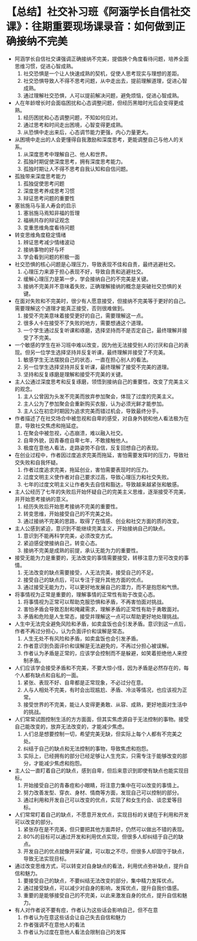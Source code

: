 # 【总结】社交补习班《阿涵学长自信社交课》：往期重要现场课录音：如何做到正确接纳不完美

-   阿涵学长自信社交课强调正确接纳不完美，提倡换个角度看待问题，培养全面思维习惯，促进心智成熟。
    1.  社交恐惧是一个让人快速成熟的契机，促使人思考现实与理想的差距。
    2.  社交恐惧导致人不得不思考问题，从中走出去，提前理解道理，促进心智成熟。
    3.  通过理解社交恐惧，人可以提前解决问题，避免烦恼，促进心智成熟。
-   人在年龄增长时会面临困扰和心态调整问题，但经历黑暗时光后会变得更成熟。
    1.  经历困扰和心态调整问题，不知如何应对。
    2.  通过思考和时间走出困境，心智变得更成熟。
    3.  从恐惧中走出来后，心态调节能力更强，内心力量更大。
-   从困境中走出的人会更懂得自我激励和深度思考，更能调整自己与他人的关系。
    1.  从深度思考中理解自己、他人和世界。
    2.  孤独时期促使深度思考，拥有深度思考能力。
    3.  孤独时期让人不得不思考自我认知和自信问题。
-   孤独带来深度思考能力
    1.  孤独促使思考问题
    2.  深度思考养成思考习惯
    3.  辩证思考问题的重要性
-   塞翁施马与圣人寿会的启示
    1.  塞翁施马焉知非福的哲理
    2.  福祸共存的辩证观念
    3.  变重思维角度看待问题
-   转变思维角度稳定情绪
    1.  辨证思考减少情绪波动
    2.  接纳事物的好与坏
    3.  学会看到问题的积极一面
-   社交恐惧的核心问题是心理压力，导致表现不佳和自责，最终逃避社交。
    1.  心理压力来源于担心表现不好，导致自责和逃避社交。
    2.  缓解心理压力是第一步，学会接纳自己的不完美是关键。
    3.  接纳不完美并不意味着失败，正确理解接纳的概念是突破社交恐惧的关键。
-   在面对失败和不完美时，很少有人愿意接受，但接纳不完美等于更好的自己。需要理解这个道理才能真正接受，否则很难做到。
    1.  接受不完美意味着接受更好的自己，需要理解这一点。
    2.  很多人卡在接受不了失败的地方，需要想通这个道理。
    3.  一个学生通过反复听课和琢磨，选择坚持而不是否定自己，最终理解并接受了不完美。
-   一个敏感的学生在补习班中难以改变，因为他无法接受别人的讨厌和自己的表现。但另一位学生选择坚持并反复听课，最终理解并接受了不完美。
    1.  敏感学生无法摆脱自己的状态，一直在担心别人的看法。
    2.  另一位学生选择坚持并反复听课，最终理解了接受不完美的道理。
    3.  坚持和反复琢磨是理解和接受不完美的关键。
-   主人公通过深度思考和反复琢磨，领悟到接纳自己的重要性，改变了完美主义的观念。
    1.  主人公曾因为头发不完美而放弃参加聚会，体现了过度的完美主义。
    2.  主人公为了参加聚会会重新购买衣服，认为必须光鲜才能参加。
    3.  主人公在初恋时期因为追求完美而错过机会，导致最终分手。
-   作者描述了在社交场合中被忽视和自卑的感受，对自身外貌和他人看法极为在意，导致社交焦虑和拖延症。
    1.  在聚会中被忽视，心态崩溃，难以融入社交。
    2.  自卑外貌，因青春痘自卑七年，不敢接触他人。
    3.  极度在意他人看法，走路姿势不自信，反复回想自己的表现。
-   在创业过程中，作者因过度追求完美而拖延，害怕需要发挥时的压力，导致社交失败和自我怀疑。
    1.  作者过度追求完美，拖延创业，害怕需要表现时的压力。
    2.  过度文明主义使作者对自己要求过高，导致心理压力和社交失败。
    3.  七年的过度文明主义让作者失去自信和豁达，导致越来越紧张和敏感。
-   主人公经历了七年的失败后开始怀疑自己的完美主义思维，逐渐接受不完美，并开始思考接纳的意义。
    1.  经历失败后开始思考接纳不完美的重要性。
    2.  转变思维，开始接受自己的不完美之处。
    3.  通过接纳不完美的思路，取得了在情感、创业和社交方面的质的改变。
-   主人公感到紧迫，意识到不能继续完美主义，开始接纳自己的缺点。
    1.  意识到不能再科学完美，必须改变方式。
    2.  紧迫感促使接纳自己，转变心态。
    3.  接纳不完美是成熟的前提，承认无能为力的重要性。
-   接受无能为力是重要的，无法改变的事情需要接受，转移注意力至可改变的事情。
    1.  无法改变的缺点需要接受，人无法完美，接受自己的不足。
    2.  接受自己的缺点后，可以专注于提升其他方面的优点。
    3.  通过接受无能为力，可以更好地发展自己的潜力，而不是抱怨和气愤。
-   将事情视为正常是重要的，理解事情的正常性有助于改变心态。
    1.  将事情视为正常可以帮助克服恐惧和矛盾，不再害怕面对挑战。
    2.  害怕矛盾会导致忍耐和掩藏需求，理解矛盾的正常性有助于勇敢面对。
    3.  矛盾和危险是人生常态，接受并理解这一点可以帮助更好地处理挑战。
-   人生中无法完全避免风险和矛盾，如卖盒饭也会引发矛盾。意识到这一点后，作者不再过分担心，认为负面评价和误解是常态。
    1.  人生无处不有风险和矛盾，如卖盒饭也会引发矛盾。
    2.  作者意识到负面评价和误解是无法避免的，不再过分担心被误解。
    3.  作者认为矛盾是正常的，应该学会控制而不是躲避，如笑着拒绝他人来控制矛盾。
-   人们应该学会接受矛盾和不完美，不要大惊小怪，因为矛盾是必然存在的，每个人都有缺点和自私的一面。
    1.  紧张、表现不好、自卑都是正常现象，不必过分在意。
    2.  人与人相处不完美，有时会出现尴尬、矛盾、冷淡等情况，也应该视为正常。
    3.  接受世界的不完美，能让人变得更勇敢、从容、成熟，更好地面对生活中的挑战。
-   人们常常试图控制生活的方方面面，但其实焦虑源自于无法控制的事物。接受自己能改变的，放弃无法改变的，才能减少焦虑。
    1.  人们总是想要控制一切，希望完美无缺，但实际上每个人都有不完美之处。
    2.  纠结于自己的缺点和无法控制的事物，导致焦虑和抱怨。
    3.  实际上，已经拥有的部分已经足够让人生充实，只需专注于能够改变的部分，才能减少焦虑和抱怨。
-   主人公一直盯着自己的缺点，感到自卑，但后来意识到即使有缺点也能实现目标。
    1.  开始接受自己的青春痘和小眼睛，将注意力集中在可以改变的事情上。
    2.  努力改善发型、穿衣、身材、情商等方面，发现自己可以控制的部分。
    3.  通过利用和开发自己可以改变的优点，实现了和女生约会、谈恋爱等目标。
-   人们常常盯着自己的缺点，不愿意开发优点，实现目标的关键在于利用和开发可以改变的部分。
    1.  紧张存在是不完美，但只要把其他方面弄好，仍然可以做出不错的表现。
    2.  80%的目标可以通过开发和利用优点实现，但很多人却纠结于自己的缺点。
    3.  开发自己的优点就像开采矿藏，可以取之不尽，但很多人却固守于缺点，导致无法实现目标。
-   通过改变思维方式，可以转变对自身缺点的看法，利用优点弥补缺点，提升自信和魅力。
    1.  要接受自己的缺点，不要纠结无法改变的部分，集中精力发挥优点。
    2.  通过接受缺点，可以减少对自身的影响，发挥优点，提升自我价值感。
    3.  重要的是能够接受自己的不完美，以此来激发自身的优点，提升自信和魅力。
-   有人对作者说不要有痘，作者认为这些话会影响自己，但不在意
    1.  作者认为在意这些话会让自己失去自信和魅力
    2.  作者强调不在意他人的看法
    3.  作者认为过度在意他人看法会限制自己的发挥